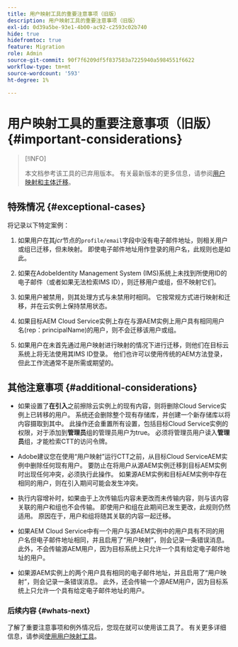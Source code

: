 ```yaml
---
title: 用户映射工具的重要注意事项（旧版）
description: 用户映射工具的重要注意事项（旧版）
exl-id: 0d39a5be-93e1-4b00-ac92-c2593c02b740
hide: true
hidefromtoc: true
feature: Migration
role: Admin
source-git-commit: 90f7f6209df5f837583a7225940a5984551f6622
workflow-type: tm+mt
source-wordcount: '593'
ht-degree: 1%

---
```


# 用户映射工具的重要注意事项（旧版） {#important-considerations}

>[!INFO]
>
>本文档参考该工具的已弃用版本。 有关最新版本的更多信息，请参阅[用户映射和主体迁移](/help/journey-migration/content-transfer-tool/using-content-transfer-tool/user-mapping-and-migration.md)。

## 特殊情况 {#exceptional-cases}

将记录以下特定案例：

1. 如果用户在其&#x200B;*jcr*&#x200B;节点的`profile/email`字段中没有电子邮件地址，则相关用户或组已迁移，但未映射。 即使电子邮件地址用作登录的用户名，此规则也是如此。

1. 如果在AdobeIdentity Management System (IMS)系统上未找到所使用ID的电子邮件（或者如果无法检索IMS ID），则迁移用户或组，但不映射它们。

1. 如果用户被禁用，则其处理方式与未禁用时相同。 它按常规方式进行映射和迁移，并在云实例上保持禁用状态。

1. 如果目标AEM Cloud Service实例上存在与源AEM实例上用户具有相同用户名(rep：principalName)的用户，则不会迁移该用户或组。

1. 如果用户在未首先通过用户映射进行映射的情况下进行迁移，则他们在目标云系统上将无法使用其IMS ID登录。 他们也许可以使用传统的AEM方法登录，但此工作流通常不是所需或期望的。

## 其他注意事项 {#additional-considerations}

* 如果设置了&#x200B;**在引入**&#x200B;之前擦除云实例上的现有内容，则将删除Cloud Service实例上已转移的用户。 系统还会删除整个现有存储库，并创建一个新存储库以将内容摄取到其中。 此操作还会重置所有设置，包括目标Cloud Service实例的权限，对于添加到&#x200B;**管理员**&#x200B;组的管理员用户为true。 必须将管理员用户读入&#x200B;**管理员**&#x200B;组，才能检索CTT的访问令牌。

* Adobe建议您在使用“用户映射”运行CTT之前，从目标Cloud ServiceAEM实例中删除任何现有用户。 要防止在将用户从源AEM实例迁移到目标AEM实例时出现任何冲突，必须执行此操作。 如果源AEM实例和目标AEM实例中存在相同的用户，则在引入期间可能会发生冲突。

* 执行内容增补时，如果由于上次传输后内容未更改而未传输内容，则与该内容关联的用户和组也不会传输。 即使用户和组在此期间已发生更改，此规则仍然适用。 原因在于，用户和组将随其关联的内容一起迁移。

* 如果AEM Cloud Service中有一个用户与源AEM实例中的用户具有不同的用户名但电子邮件地址相同，并且启用了“用户映射”，则会记录一条错误消息。 此外，不会传输源AEM用户，因为目标系统上只允许一个具有给定电子邮件地址的用户。

* 如果源AEM实例上的两个用户具有相同的电子邮件地址，并且启用了“用户映射”，则会记录一条错误消息。 此外，还会传输一个源AEM用户，因为目标系统上只允许一个具有给定电子邮件地址的用户。

### 后续内容 {#whats-next}

了解了重要注意事项和例外情况后，您现在就可以使用该工具了。 有关更多详细信息，请参阅[使用用户映射工具](/help/journey-migration/content-transfer-tool/user-mapping-tool-legacy/using-user-mapping-tool-legacy.md)。
